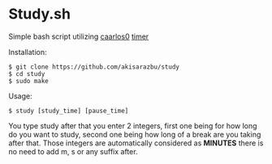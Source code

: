 # Study.sh 
Simple bash script utilizing [caarlos0](https://github.com/caarlos0) [timer](https://github.com/caarlos0/timer)

Installation:
```console
$ git clone https://github.com/akisarazbu/study
$ cd study
$ sudo make
```
Usage:
```console
$ study [study_time] [pause_time]
```

You type study after that you enter 2 integers, first one being for how long do you want to study, second one being how long of a break are you taking after that.
Those integers are automatically considered as **MINUTES** there is no need to add m, s or any suffix after.
